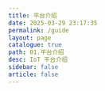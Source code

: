 ```yaml
---
title: 平台介绍
date: 2025-03-29 23:17:35
permalink: /guide
layout: page
catalogue: true
path: 01.平台介绍
desc: IoT 平台介绍
sidebar: false
article: false
---
```

